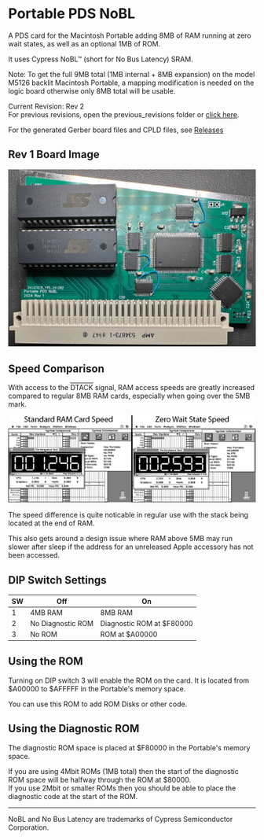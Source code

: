 # Portable PDS NoBL

A PDS card for the Macintosh Portable adding 8MB of RAM running at zero wait states, as well as an optional 1MB of ROM.

It uses Cypress NoBL™ (short for No Bus Latency) SRAM.

Note: To get the full 9MB total (1MB internal + 8MB expansion) on the model M5126 backlit Macintosh Portable, a mapping modification is needed on the logic board otherwise only 8MB total will be usable.

Current Revision: Rev 2  
For previous revisions, open the previous_revisions folder or [click here](previous_revisions/).

For the generated Gerber board files and CPLD files, see [Releases](https://github.com/rezafouladian/PortablePDSNoBL/releases)

## Rev 1 Board Image

![](pdsram1.jpg)

## Speed Comparison

With access to the <span style="text-decoration:overline">DTACK</span> signal, RAM access speeds are greatly increased compared to regular 8MB RAM cards, especially when going over the 5MB mark.  

![](speed.png)

The speed difference is quite noticable in regular use with the stack being located at the end of RAM.

This also gets around a design issue where RAM above 5MB may run slower after sleep if the address for an unreleased Apple accessory has not been accessed.

## DIP Switch Settings

| SW | Off | On |
| --- | --- | --- |
| 1 | 4MB RAM | 8MB RAM |
| 2 | No Diagnostic ROM | Diagnostic ROM at $F80000 |
| 3 | No ROM | ROM at $A00000 |

## Using the ROM
Turning on DIP switch 3 will enable the ROM on the card. It is located from $A00000 to $AFFFFF in the Portable's memory space.

You can use this ROM to add ROM Disks or other code.

## Using the Diagnostic ROM
The diagnostic ROM space is placed at $F80000 in the Portable's memory space.

If you are using 4Mbit ROMs (1MB total) then the start of the diagnostic ROM space will be halfway through the ROM at $80000.  
If you use 2Mbit or smaller ROMs then you should be able to place the diagnostic code at the start of the ROM.


---

NoBL and No Bus Latency are trademarks of Cypress Semiconductor Corporation.
